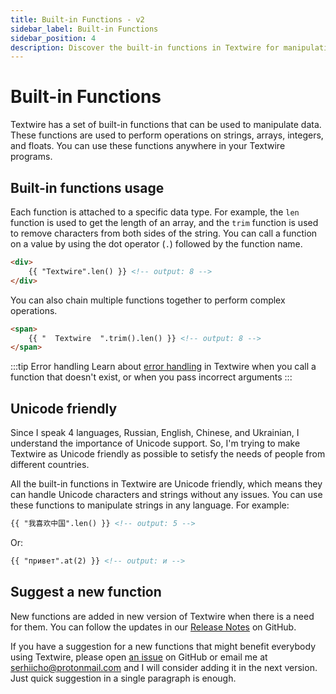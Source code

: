 ```yaml
---
title: Built-in Functions - v2
sidebar_label: Built-in Functions
sidebar_position: 4
description: Discover the built-in functions in Textwire for manipulating different types of data, and learn how to use these functions
---
```


# Built-in Functions
Textwire has a set of built-in functions that can be used to manipulate data. These functions are used to perform operations on strings, arrays, integers, and floats. You can use these functions anywhere in your Textwire programs.

## Built-in functions usage
Each function is attached to a specific data type. For example, the `len` function is used to get the length of an array, and the `trim` function is used to remove characters from both sides of the string. You can call a function on a value by using the dot operator (`.`) followed by the function name.

```html
<div>
    {{ "Textwire".len() }} <!-- output: 8 -->
</div>
```

You can also chain multiple functions together to perform complex operations.

```html
<span>
    {{ "  Textwire  ".trim().len() }} <!-- output: 8 -->
</span>
```

:::tip Error handling
Learn about [error handling](/docs/v2/guides/error-handling) in Textwire when you call a function that doesn't exist, or when you pass incorrect arguments
:::

## Unicode friendly
Since I speak 4 languages, Russian, English, Chinese, and Ukrainian, I understand the importance of Unicode support. So, I'm trying to make Textwire as Unicode friendly as possible to setisfy the needs of people from different countries.

All the built-in functions in Textwire are Unicode friendly, which means they can handle Unicode characters and strings without any issues. You can use these functions to manipulate strings in any language. For example:

```html
{{ "我喜欢中国".len() }} <!-- output: 5 -->
```

Or:

```html
{{ "привет".at(2) }} <!-- output: и -->
```

## Suggest a new function
New functions are added in new version of Textwire when there is a need for them. You can follow the updates in our [Release Notes](https://github.com/textwire/textwire/blob/main/CHANGELOG.md) on GitHub.

If you have a suggestion for a new functions that might benefit everybody using Textwire, please open [an issue](https://github.com/textwire/textwire/issues/new) on GitHub or email me at <a mailto="serhiicho@protonmail.com">serhiicho@protonmail.com</a> and I will consider adding it in the next version. Just quick suggestion in a single paragraph is enough.